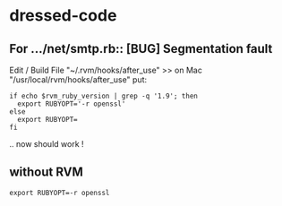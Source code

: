 # dressed-code

## For .../net/smtp.rb:<x>: [BUG] Segmentation fault

Edit / Build File "~/.rvm/hooks/after_use"  >>  on Mac "/usr/local/rvm/hooks/after_use" put: 
	
	if echo $rvm_ruby_version | grep -q '1.9'; then
	  export RUBYOPT='-r openssl'
	else
	  export RUBYOPT=
	fi

.. now should work !

## without RVM
	
	export RUBYOPT=-r openssl